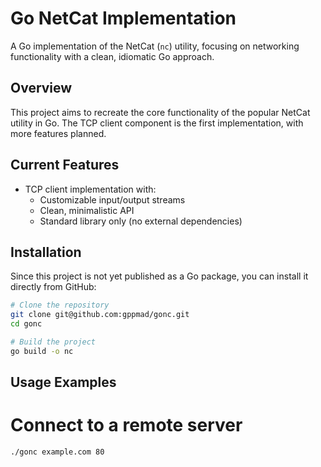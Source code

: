 # Go NetCat Implementation

A Go implementation of the NetCat (`nc`) utility, focusing on networking functionality with a clean, idiomatic Go approach.

## Overview

This project aims to recreate the core functionality of the popular NetCat utility in Go. The TCP client component is the first implementation, with more features planned.

## Current Features

- TCP client implementation with:
  - Customizable input/output streams
  - Clean, minimalistic API
  - Standard library only (no external dependencies)

## Installation

Since this project is not yet published as a Go package, you can install it directly from GitHub:

```bash
# Clone the repository
git clone git@github.com:gppmad/gonc.git
cd gonc

# Build the project
go build -o nc
```

## Usage Examples

# Connect to a remote server
```bash
./gonc example.com 80
```


